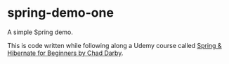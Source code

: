 # spring-demo-one
A simple Spring demo.

This is code written while following along a Udemy course called [Spring & Hibernate for Beginners by Chad Darby](https://www.udemy.com/spring-hibernate-tutorial/).
